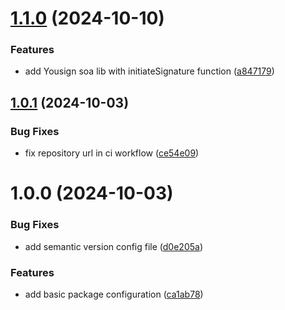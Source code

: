 # [1.1.0](https://github.com/coverzen/yousign-client/compare/v1.0.1...v1.1.0) (2024-10-10)


### Features

* add Yousign soa lib with initiateSignature function ([a847179](https://github.com/coverzen/yousign-client/commit/a8471797d6ab14dda64b3d1798bc43899b6a8243))

## [1.0.1](https://github.com/coverzen/yousign-client/compare/v1.0.0...v1.0.1) (2024-10-03)


### Bug Fixes

* fix repository url in ci workflow ([ce54e09](https://github.com/coverzen/yousign-client/commit/ce54e09c834d4fbeea2d83c8873618b4a059edda))

# 1.0.0 (2024-10-03)


### Bug Fixes

* add semantic version config file ([d0e205a](https://github.com/coverzen/yousign-client/commit/d0e205a1b762e3fd7c085215f5bd6c89673c3dd0))


### Features

* add basic package configuration ([ca1ab78](https://github.com/coverzen/yousign-client/commit/ca1ab7806f8defc5fbacb9554b63f4f94d31ee39))

